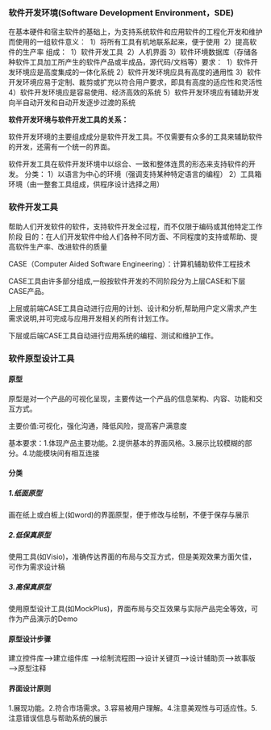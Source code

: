 ### 软件开发环境(Software Development Environment，SDE)
​	在基本硬件和宿主软件的基础上，为支持系统软件和应用软件的工程化开发和维护而使用的一组软件
​	意义：
​		1）将所有工具有机地联系起来，便于使用
​		2）提高软件的生产率
​	组成：
​		1）软件开发工具
​		2）人机界面
​		3）软件环境数据库（存储各种软件工具加工所产生的软件产品或半成品，源代码/文档等）
​	要求：
​		1）软件开发环境应是高度集成的一体化系统
​		2）软件开发环境应具有高度的通用性                                                                                                                        		3）软件开发环境应易于定制、裁剪或扩充以符合用户要求，即具有高度的适应性和灵活性
​		4）软件开发环境应是容易使用、经济高效的系统                                                                                                      		5）软件开发环境应有辅助开发向半自动开发和自动开发逐步过渡的系统

**软件开发环境与软件开发工具的关系：**

​	软件开发环境的主要组成成分是软件开发工具。不仅需要有众多的工具来辅助软件的开发，还需有一个统一的界面。

软件开发工具在软件开发环境中以综合、一致和整体连贯的形态来支持软件的开发。
	分类：
		1）以语言为中心的环境（强调支持某种特定语言的编程）
		2）工具箱环境（由一整套工具组成，供程序设计选择之用）

### 软件开发工具

帮助人们开发软件的软件，支持软件开发全过程，而不仅限于编码或其他特定工作阶段
	目的：在人们开发软件中给人们各种不同方面、不同程度的支持或帮助、提高软件生产率、改进软件的质量 


CASE（Computer Aided Software Engineering）：计算机辅助软件工程技术


CASE工具由许多部分组成,一般按软件开发的不同阶段分为上层CASE和下层CASE产品。

上层或前端CASE工具自动进行应用的计划、设计和分析,帮助用户定义需求,产生需求说明,并可完成与应用开发相关的所有计划工作。

下层或后端CASE工具自动进行应用系统的编程、测试和维护工作。 

### 软件原型设计工具

#### 原型

原型是对一个产品的可视化呈现，主要传达一个产品的信息架构、内容、功能和交互方式。

主要价值:可视化，强化沟通，降低风险，提高客户满意度

基本要求：1.体现产品主要功能。2.提供基本的界面风格。3.展示比较模糊的部分。4.功能模块间有相互连接

#### 分类

##### 1.纸面原型

画在纸上或白板上(如word)的界面原型，便于修改与绘制，不便于保存与展示

##### 2.低保真原型

使用工具(如Visio)，准确传达界面的布局与交互方式，但是美观效果方面欠佳，可作为需求设计稿

##### 3.高保真原型

使用原型设计工具(如MockPlus)，界面布局与交互效果与实际产品完全等效，可作为产品演示的Demo

#### 原型设计步骤

建立控件库&longrightarrow;建立组件库 &longrightarrow;绘制流程图&longrightarrow;设计关键页&longrightarrow;设计辅助页&longrightarrow;故事版&longrightarrow;原型注释

#### 界面设计原则

1.展现功能。2.符合市场需求。3.容易被用户理解。4.注意美观性与可适应性。5.注意错误信息与帮助系统的展示